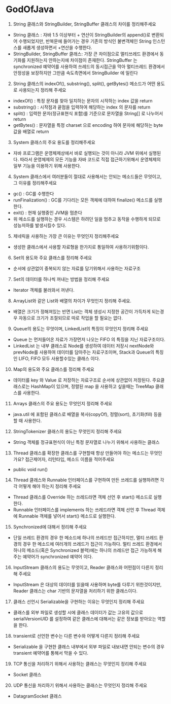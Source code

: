 # GodOfJava 

1. String 클래스와 StringBuilder, StringBuffer 클래스의 차이를 정리해주세요  
* String 클래스 : 자바 1.5 이상부터 + 연산이 StringBuilder의 append()로 변환되어 수행되었지만, 반복문에 들어가는 경우 기존의 방식인 불변객체인 String 인스턴스를 새롭게 생성하면서 +연산을 수행한다.
* StringBuilder, StringBuffer 클래스: 가장 큰 차이점으로 멀티쓰레드 환경에서 동기화를 지원하는지 안하는지에 차이점이 존재한다. StringBuffer 는 synchronized 예약어를 사용하여 쓰레드의 동시접근을 막아 멀티쓰레드 환경에서 안정성을 보장하지만 그만큼 속도측면에서 StringBuilder 에 밀린다

2. String 클래스의 indexOf(), substring(), split(), getBytes() 메소드가 어떤 용도로 사용되는지 정리해 주세요
* indexOf() : 특정 문자를 찾아 일치하는 문자의 시작하는 index 값을 return
* substring() : 시작점과 끝점을 입력하여 해당하는 index 의 문자를 return
* split() : 입력한 문자(정규표현식 포함)를 기준으로 문자열을 String[] 로 나누어서 return
* getBytes() : 문자열을 특정 charset 으로 encoding 하여 문자에 해당하는 byte 값을 배열로 return  

3. System 클래스의 주요 용도를 정리해주세요
* 자바 프로그램은 운영체제상에서 바로 실행되는 것이 아니라 JVM 위에서 실행된다. 따라서 운영체제의 모든 기능을 자바 코드로 직접 접근하기위해서 운영체제의 일부 기능을 이용하기 위해 사용한다.

4. System 클래스에서 여러분들이 절대로 사용해서는 안되는 메소드들은 무엇이고, 그 이유를 정리해주세요
* gc() : GC를 수행한다
* runFinalization() : GC를 기다리는 모든 객체에 대하여 finalize() 메소드를 실행한다.
* exit() : 현재 실행중인 JVM을 멈춘다
* 위 메소드를 실행하는 경우 시스템은 하려던 일을 멈추고 동작을 수행하게 되므로 성능저하를 발생시킬수 있다.

5. 제네릭을 사용하는 가장 큰 이유는 무엇인지 정리해주세요
* 생성한 클래스에서 사용할 자료형을 한가지로 통일하여 사용하기위함이다.

6. Set의 용도와 주요 클래스를 정리해 주세요
* 순서에 상관없이 중복되지 않는 자료를 담기위해서 사용하는 자료구조

7. Set의 데이터를 하나씩 꺼내는 방법을 정리해 주세요
* Iterator 객체를 불러와서 꺼낸다.

8. ArrayList와 같은 List와 배열의 차이가 무엇인지 정리해 주세요.
* 배열은 크기가 정해져있는 반면 List는 객체 생성시 지정한 공간이 가득차게 되는경우 자동으로 크기가 조절되므로 따로 작업을 할 필요는 없다.

9. Queue의 용도는 무엇이며, LinkedList의 특징이 무엇인지 정리해 주세요
* Queue 는 먼저들어온 자료가 가장먼저 나오는 FIFO 의 특징을 지닌 자료구조이다.
* LinkedList 는 내부 클래스로 Node를 생성하여 데이터 저장시 nextNode와 prevNode를 사용하여 데이터를 담아주는 자료구조이며, Stack과 Queue의 특징인 LIFO, FIFO 모두 사용할수있는 클래스 이다.

10. Map의 용도와 주요 클래스를 정리해 주세요
* 데이터를 key 와 Value 로 저장하는 자료구조로 순서에 상관없이 저장된다. 주요클래스로는 HashMap이 있으며, 정렬된 map 을 사용하고 싶을때는 TreeMap 클래스를 사용한다.

11. Arrays 클래스의 주요 용도는 무엇인지 정리해 주세요
* java.util 에 포함된 클래스로 배열을 복사(copyOf), 정렬(sort), 초기화(fill) 등을 할 때 사용한다.

12. StringTokenizer 클래스의 용도는 무엇인지 정리해 주세요
* String 객체를 정규표현식이 아닌 특정 문자열로 나누기 위해서 사용하는 클래스

13. Thread 클래스를 확장한 클래스를 구현할때 항상 만들어야 하는 메소드는 무엇인가요? 접근제어자, 리턴타입, 메소드 이름을 적어주세요
* public void run()

14. Thread 클래스와 Runnable 인터페이스를 구현하여 만든 쓰레드를 실행하려면 각각 어떻게 해야 하는지 정리해 주세요
* Thread 클래스를 Override 하는 쓰레드라면 객체 선언 후 start() 메소드로 실행한다.
* Runnable 인터페이스를 implements 하는 쓰레드라면 객체 선언 후 Thread 객체에 Runnable 객체를 넣어서 start() 메소드로 실행한다.

15. Synchronized에 대해서 정리해 주세요
* 단일 쓰레드 환경의 경우 한 메소드에 하나의 쓰레드만 접근하지만, 멀티 쓰레드 환경의 경우 한 메소드에 여러개의 쓰레드가 접근이 가능하다. 멀티 쓰레드 환경에서 하나의 메소드(혹은 Synchronized 블럭)에는 하나의 쓰레드만 접근 가능하게 해주는 예약어가 synchronized 예약어 이다.

16. InputStream 클래스의 용도는 무엇이고, Reader 클래스와 어떤점이 다른지 정리해 주세요
* InputStream 은 대상의 데이터를 읽을때 사용하며 byte를 다루기 위한것이지만, Reader 클래스는 char 기반의 문자열을 처리하기 위한 클래스이다.

17. 클래스 선언시 Serializable을 구현하는 이유는 무엇인지 정리해 주세요
* 클래스를 외부 파일로 생성할 시에 클래스 데이터가 값는 고유의 값으로 serialVersionUID 를 설정하여 같은 클래스에 대해서는 같은 정보를 받아오는 역할을 한다. 

18. transient로 선언한 변수는 다른 변수와 어떻게 다른지 정리해 주세요
* Serializable 을 구현한 클래스 내부에서 외부 파일로 내보내면 안되는 변수의 경우 transient 예약어를 통해서 막을 수 있다.

19. TCP 통신을 처리하기 위해서 사용하는 클래스는 무엇인지 정리해 주세요
* Socket 클래스

20. UDP 통신을 처리하기 위해서 사용하는 클래스는 무엇인지 정리해 주세요
* DatagramSocket 클래스